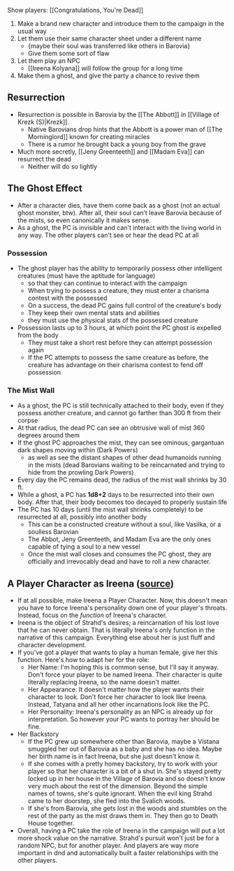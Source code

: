 Show players: [[Congratulations, You're Dead]]

1. Make a brand new character and introduce them to the campaign in the usual way
2. Let them use their same character sheet under a different name
	- {maybe their soul was transferred like others in Barovia}
	- Give them some sort of flaw
3. Let them play an NPC
	- [[Ireena Kolyana]] will follow the group for a long time
4. Make them a ghost, and give the party a chance to revive them

## Resurrection
- Resurrection is possible in Barovia by the [[The Abbott]] in [[Village of Krezk (S)|Krezk]].
	- Native Barovians drop hints that the Abbott is a power man of [[The Morninglord]] known for creating miracles
	- There is a rumor he brought back a young boy from the grave
- Much more secretly, [[Jeny Greenteeth]] and [[Madam Eva]] can resurrect the dead
	- Neither will do so lightly

## The Ghost Effect
- After a character dies, have them come back as a ghost (not an actual ghost monster, btw). After all, their soul can’t leave Barovia because of the mists, so even canonically it makes sense.
- As a ghost, the PC is invisible and can't interact with the living world in any way. The other players can't see or hear the dead PC at all

### Possession
- The ghost player has the ability to temporarily possess other intelligent creatures (must have the aptitude for language)
	- so that they can continue to interact with the campaign
	- When trying to possess a creature, they must enter a charisma contest with the possessed
	- On a success, the dead PC gains full control of the creature's body
	- They keep their own mental stats and abilities
	- they must use the physical stats of the possessed creature
- Possession lasts up to 3 hours, at which point the PC ghost is expelled from the body
	- They must take a short rest before they can attempt possession again
	- If the PC attempts to possess the same creature as before, the creature has advantage on their charisma contest to fend off possession
 
### The Mist Wall
- As a ghost, the PC is still technically attached to their body, even if they possess another creature, and cannot go farther than 300 ft from their corpse
- At that radius, the dead PC can see an obtrusive wall of mist 360 degrees around them
- If the ghost PC approaches the mist, they can see ominous, gargantuan dark shapes moving within (Dark Powers)
	- as well as see the distant shapes of other dead humanoids running in the mists (dead Barovians waiting to be reincarnated and trying to hide from the prowling Dark Powers)
- Every day the PC remains dead, the radius of the mist wall shrinks by 30 ft.
- While a ghost, a PC has **1d8+2** days to be resurrected into their own body. After that, their body becomes too decayed to properly sustain life
- The PC has 10 days (until the mist wall shrinks completely) to be resurrected at all, possibly into another body
	- This can be a constructed creature without a soul, like Vasilka, or a soulless Barovian
	- The Abbot, Jeny Greenteeth, and Madam Eva are the only ones capable of tying a soul to a new vessel
	- Once the mist wall closes and consumes the PC ghost, they are officially and irrevocably dead and have to roll a new character.

## A Player Character as Ireena ([source](https://www.reddit.com/r/CurseofStrahd/comments/8xu9lo/fleshing_out_curse_of_strahd_the_village_of/))
- If at all possible, make Ireena a Player Character. Now, this doesn't mean you have to force Ireena's personality down one of your player's throats. Instead, focus on the _function_ of Ireena's character.
- Ireena is the object of Strahd's desires; a reincarnation of his lost love that he can never obtain. That is literally Ireena's only function in the narrative of this campaign. Everything else about her is just fluff and character development.
- If you've got a player that wants to play a human female, give her this function. Here's how to adapt her for the role:
    - Her Name: I'm hoping this is common sense, but I'll say it anyway. Don't force your player to be named Ireena. Their character is quite literally replacing Ireena, so the name doesn't matter.
    - Her Appearance: It doesn't matter how the player wants their character to look. Don't force her character to look like Ireena. Instead, Tatyana and all her other incarnations look like the PC.
    - Her Personality: Ireena's personality as an NPC is already up for interpretation. So however your PC wants to portray her should be fine.
- Her Backstory
    - If the PC grew up somewhere other than Barovia, maybe a Vistana smuggled her out of Barovia as a baby and she has no idea. Maybe her birth name is in fact Ireena, but she just doesn't know it.
    - If she comes with a pretty homey backstory, try to work with your player so that her character is a bit of a shut in. She's stayed pretty locked up in her house in the Village of Barovia and so doesn't know very much about the rest of the dimension. Beyond the simple names of towns, she's quite ignorant. When the evil king Strahd came to her doorstep, she fled into the Svalich woods.
    - If she's from Barovia, she gets lost in the woods and stumbles on the rest of the party as the mist draws them in. They then go to Death House together.
- Overall, having a PC take the role of Ireena in the campaign will put a lot more shock value on the narrative. Strahd's pursuit won't just be for a random NPC, but for another player. And players are way more important in dnd and automatically built a faster relationships with the other players.